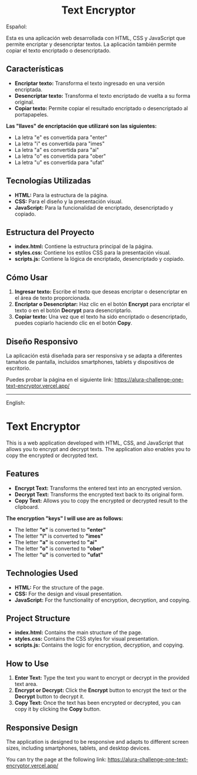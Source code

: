 <h1 align="center"> Text Encryptor </h1>

Español:

Esta es una aplicación web desarrollada con HTML, CSS y JavaScript que permite encriptar y desencriptar textos. La aplicación también permite copiar el texto encriptado o desencriptado.

## Características

- **Encriptar texto:** Transforma el texto ingresado en una versión encriptada.
- **Desencriptar texto:** Transforma el texto encriptado de vuelta a su forma original.
- **Copiar texto:** Permite copiar el resultado encriptado o desencriptado al portapapeles.

**Las "llaves" de encriptación que utilizaré son las siguientes:**

- La letra "e" es convertida para "enter"
- La letra "i" es convertida para "imes"
- La letra "a" es convertida para "ai"
- La letra "o" es convertida para "ober"
- La letra "u" es convertida para "ufat"

## Tecnologías Utilizadas

- **HTML:** Para la estructura de la página.
- **CSS:** Para el diseño y la presentación visual.
- **JavaScript:** Para la funcionalidad de encriptado, desencriptado y copiado.

## Estructura del Proyecto

- **index.html:** Contiene la estructura principal de la página.
- **styles.css:** Contiene los estilos CSS para la presentación visual.
- **scripts.js:** Contiene la lógica de encriptado, desencriptado y copiado.

## Cómo Usar

1. **Ingresar texto:** Escribe el texto que deseas encriptar o desencriptar en el área de texto proporcionada.
2. **Encriptar o Desencriptar:** Haz clic en el botón **Encrypt** para encriptar el texto o en el botón **Decrypt** para desencriptarlo.
3. **Copiar texto:** Una vez que el texto ha sido encriptado o desencriptado, puedes copiarlo haciendo clic en el botón **Copy**.

## Diseño Responsivo

La aplicación está diseñada para ser responsiva y se adapta a diferentes tamaños de pantalla, incluidos smartphones, tablets y dispositivos de escritorio.

Puedes probar la página en el siguiente link: https://alura-challenge-one-text-encryptor.vercel.app/

-----------------------------------------------------------------------------------------------------

English:

# Text Encryptor

This is a web application developed with HTML, CSS, and JavaScript that allows you to encrypt and decrypt texts. The application also enables you to copy the encrypted or decrypted text.

## Features

- **Encrypt Text:** Transforms the entered text into an encrypted version.
- **Decrypt Text:** Transforms the encrypted text back to its original form.
- **Copy Text:** Allows you to copy the encrypted or decrypted result to the clipboard.

**The encryption "keys" I will use are as follows:**

- The letter **"e"** is converted to **"enter"**
- The letter **"i"** is converted to **"imes"**
- The letter **"a"** is converted to **"ai"**
- The letter **"o"** is converted to **"ober"**
- The letter **"u"** is converted to **"ufat"**

## Technologies Used

- **HTML:** For the structure of the page.
- **CSS:** For the design and visual presentation.
- **JavaScript:** For the functionality of encryption, decryption, and copying.

## Project Structure

- **index.html:** Contains the main structure of the page.
- **styles.css:** Contains the CSS styles for visual presentation.
- **scripts.js:** Contains the logic for encryption, decryption, and copying.

## How to Use

1. **Enter Text:** Type the text you want to encrypt or decrypt in the provided text area.
2. **Encrypt or Decrypt:** Click the **Encrypt** button to encrypt the text or the **Decrypt** button to decrypt it.
3. **Copy Text:** Once the text has been encrypted or decrypted, you can copy it by clicking the **Copy** button.

## Responsive Design

The application is designed to be responsive and adapts to different screen sizes, including smartphones, tablets, and desktop devices.

You can try the page at the following link: https://alura-challenge-one-text-encryptor.vercel.app/

